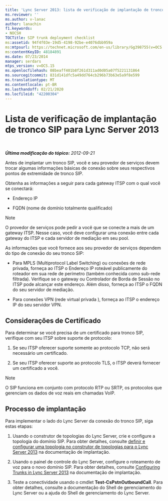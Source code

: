 ```yaml
---
title: 'Lync Server 2013: lista de verificação de implantação de tronco SIP'
ms.reviewer: ''
ms.author: v-lanac
author: lanachin
f1.keywords:
- NOCSH
TOCTitle: SIP trunk deployment checklist
ms:assetid: 94f4f03e-19d5-4198-92be-e4076dbb959a
ms:mtpsurl: https://technet.microsoft.com/en-us/library/Gg398755(v=OCS.15)
ms:contentKeyID: 48184891
ms.date: 07/23/2014
manager: serdars
mtps_version: v=OCS.15
ms.openlocfilehash: 08beaff401b8f261d311ad0d05a07f5221131864
ms.sourcegitcommit: 831d141dfc5a49dd764cb296b73b63e5a9f8e599
ms.translationtype: MT
ms.contentlocale: pt-BR
ms.lasthandoff: 02/21/2020
ms.locfileid: "42200304"
---
```

<div data-xmlns="http://www.w3.org/1999/xhtml">

<div class="topic" data-xmlns="http://www.w3.org/1999/xhtml" data-msxsl="urn:schemas-microsoft-com:xslt" data-cs="https://msdn.microsoft.com/">

<div data-asp="https://msdn2.microsoft.com/asp">

# <a name="sip-trunk-deployment-checklist-for-lync-server-2013"></a>Lista de verificação de implantação de tronco SIP para Lync Server 2013

</div>

<div id="mainSection">

<div id="mainBody">

<span> </span>

_**Última modificação do tópico:** 2012-09-21_

Antes de implantar um tronco SIP, você e seu provedor de serviços devem trocar algumas informações básicas de conexão sobre seus respectivos pontos de extremidade de tronco SIP.

Obtenha as informações a seguir para cada gateway ITSP com o qual você se conectará:

  - Endereço IP

  - FQDN (nome de domínio totalmente qualificado)

<div>


> [!NOTE]  
> O provedor de serviços pode pedir a você que se conecte a mais de um gateway ITSP. Nesse caso, você deve configurar uma conexão entre cada gateway do ITSP e cada servidor de mediação em seu pool.



</div>

As informações que você fornece aos seu provedor de serviços dependem do tipo de conexão do seu tronco SIP:

  - Para MPLS (Multiprotocol Label Switching) ou conexões de rede privada, forneça ao ITSP o Endereço IP roteável publicamente do roteador em sua rede de perímetro (também conhecida como sub-rede filtrada). Verifique se o gateway ou Controlador de Borda de Sessão no ITSP pode alcançar este endereço. Além disso, forneça ao ITSP o FQDN do seu servidor de mediação.

  - Para conexões VPN (rede virtual privada ), forneça ao ITSP o endereço IP do seu servidor VPN.

<div>

## <a name="certificate-considerations"></a>Considerações de Certificado

Para determinar se você precisa de um certificado para tronco SIP, verifique com seu ITSP sobre suporte de protocolo:

1.  Se seu ITSP oferecer suporte somente ao protocolo TCP, não será necessário um certificado.

2.  Se seu ITSP oferecer suporte ao protocolo TLS, o ITSP deverá fornecer um certificado a você.

<div>


> [!NOTE]  
> O SIP funciona em conjunto com protocolo RTP ou SRTP, os protocolos que gerenciam os dados de voz reais em chamadas VoIP.



</div>

</div>

<div>

## <a name="deployment-process"></a>Processo de implantação

Para implementar o lado do Lync Server da conexão do tronco SIP, siga estas etapas:

1.  Usando o construtor de topologias do Lync Server, crie e configure a topologia do domínio SIP. Para obter detalhes, consulte [definir e configurar uma topologia no construtor de topologias para o Lync Server 2013](lync-server-2013-define-and-configure-a-topology-in-topology-builder.md) na documentação de implantação.

2.  Usando o painel de controle do Lync Server, configure o roteamento de voz para o novo domínio SIP. Para obter detalhes, consulte [Configuring Trunks in Lync Server 2013](lync-server-2013-configuring-trunks.md) na documentação de implantação.

3.  Teste a conectividade usando o cmdlet **Test-CsPstnOutboundCall**. Para obter detalhes, consulte a documentação do Shell de gerenciamento do Lync Server ou a ajuda do Shell de gerenciamento do Lync Server.

</div>

</div>

<span> </span>

</div>

</div>

</div>

